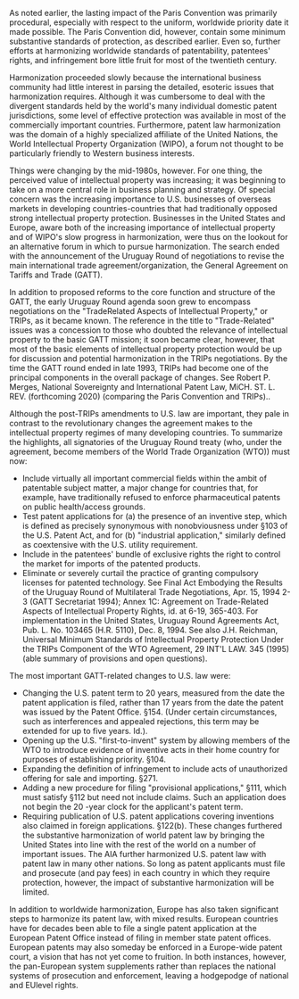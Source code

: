 
As noted earlier, the lasting impact of the Paris Convention was primarily procedural, especially with respect to the uniform, worldwide priority date it made possible. The Paris Convention did, however, contain some minimum substantive standards of protection, as described earlier. Even so, further efforts at harmonizing worldwide standards of patentability, patentees' rights, and infringement bore little fruit for most of the twentieth century.

Harmonization proceeded slowly because the international business community had little interest in parsing the detailed, esoteric issues that harmonization requires. Although it was cumbersome to deal with the divergent standards held by the world's many individual domestic patent jurisdictions, some level of effective protection was available in most of the commercially important countries. Furthermore, patent law harmonization was the domain of a highly specialized affiliate of the United Nations, the World Intellectual Property Organization (WIPO), a forum not thought to be particularly friendly to Western business interests.

Things were changing by the mid-1980s, however. For one thing, the perceived value of intellectual property was increasing; it was beginning to take on a more central role in business planning and strategy. Of special concern was the increasing importance to U.S. businesses of overseas markets in developing countries-countries that had traditionally opposed strong intellectual property protection. Businesses in the United States and Europe, aware both of the increasing importance of intellectual property and of WIPO's slow progress in harmonization, were thus on the lookout for an alternative forum in which to pursue harmonization. The search ended with the announcement of the Uruguay Round of negotiations to revise the main international trade agreement/organization, the General Agreement on Tariffs and Trade (GATT).

In addition to proposed reforms to the core function and structure of the GATT, the early Uruguay Round agenda soon grew to encompass negotiations on the "TradeRelated Aspects of Intellectual Property," or TRIPs, as it became known. The reference in the title to "Trade-Related" issues was a concession to those who doubted the relevance of intellectual property to the basic GATT mission; it soon became clear, however, that most of the basic elements of intellectual property protection would be up for discussion and potential harmonization in the TRIPs negotiations. By the time the GATT round ended in late 1993, TRIPs had become one of the principal components in the overall package of changes. See Robert P. Merges, National Sovereignty and International Patent Law, MiCH. ST. L. REV. (forthcoming 2020) (comparing the Paris Convention and TRIPs)..

Although the post-TRIPs amendments to U.S. law are important, they pale in contrast to the revolutionary changes the agreement makes to the intellectual property regimes of many developing countries. To summarize the highlights, all signatories of the Uruguay Round treaty (who, under the agreement, become members of the World Trade Organization (WTO)) must now:

- Include virtually all important commercial fields within the ambit of patentable subject matter, a major change for countries that, for example, have traditionally refused to enforce pharmaceutical patents on public health/access grounds.
- Test patent applications for (a) the presence of an inventive step, which is defined as precisely synonymous with nonobviousness under §103 of the U.S. Patent Act, and for (b) "industrial application," similarly defined as coextensive with the U.S. utility requirement.
- Include in the patentees' bundle of exclusive rights the right to control the market for imports of the patented products.
- Eliminate or severely curtail the practice of granting compulsory licenses for patented technology.
See Final Act Embodying the Results of the Uruguay Round of Multilateral Trade Negotiations, Apr. 15, 1994 2-3 (GATT Secretariat 1994); Annex 1C: Agreement on Trade-Related Aspects of Intellectual Property Rights, id. at 6-19, 365-403. For implementation in the United States, Uruguay Round Agreements Act, Pub. L. No. 103465 (H.R. 5110), Dec. 8, 1994. See also J.H. Reichman, Universal Minimum Standards of Intellectual Property Protection Under the TRIPs Component of the WTO Agreement, 29 INT'L LAW. 345 (1995) (able summary of provisions and open questions).

The most important GATT-related changes to U.S. law were:

- Changing the U.S. patent term to 20 years, measured from the date the patent application is filed, rather than 17 years from the date the patent was issued by the Patent Office. §154. (Under certain circumstances, such as interferences and appealed rejections, this term may be extended for up to five years. Id.).
- Opening up the U.S. "first-to-invent" system by allowing members of the WTO to introduce evidence of inventive acts in their home country for purposes of establishing priority. §104.
- Expanding the definition of infringement to include acts of unauthorized offering for sale and importing. §271.
- Adding a new procedure for filing "provisional applications," §111, which must satisfy §112 but need not include claims. Such an application does not begin the 20 -year clock for the applicant's patent term.
- Requiring publication of U.S. patent applications covering inventions also claimed in foreign applications. §122(b).
These changes furthered the substantive harmonization of world patent law by bringing the United States into line with the rest of the world on a number of important issues. The AIA further harmonized U.S. patent law with patent law in many other nations. So long as patent applicants must file and prosecute (and pay fees) in each country in which they require protection, however, the impact of substantive harmonization will be limited.

In addition to worldwide harmonization, Europe has also taken significant steps to harmonize its patent law, with mixed results. European countries have for decades been able to file a single patent application at the European Patent Office instead of filing in member state patent offices. European patents may also someday be enforced in a Europe-wide patent court, a vision that has not yet come to fruition. In both instances, however, the pan-European system supplements rather than replaces the national systems of prosecution and enforcement, leaving a hodgepodge of national and EUlevel rights.
